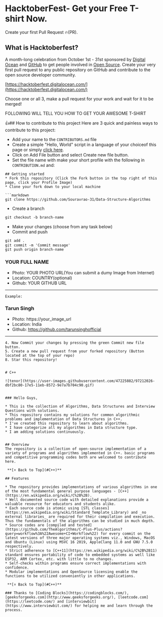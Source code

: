 # HacktoberFest- Get your Free T-shirt Now.

Create your first Pull Request 🔥(PR).

## What is Hacktoberfest?
A month-long celebration from October 1st - 31st sponsored by [Digital Ocean](https://hacktoberfest.digitalocean.com/) and [GitHub](https://github.com/blog/2433-celebrate-open-source-this-october-with-hacktoberfest) to get people involved in [Open Source](https://github.com/open-source). Create your very first pull request to any public repository on GitHub and contribute to the open source developer community.

[https://hacktoberfest.digitalocean.com/](https://hacktoberfest.digitalocean.com/)


Choose one or all 3, make a pull request for your work and wait for it to be merged!

FOLLOWING WILL TELL YOU HOW TO GET YOUR AWESOME T-SHIRT


👍## How to contribute to this project
Here are 3 quick and painless ways to contribute to this project:

* Add your name to the `CONTRIBUTORS.md` file
* Create a simple "Hello, World" script in a language of your choiceof this page or simply [click here](https://github.com/Souravrao-31/Data-Structure-Algorithms/fork).
* Click on Add File button and select Create new file button.
* Set the file name with  make your short profile with the following in `CONTRIBUTION.md` and:
```
## Getting started
* Fork this repository (Click the Fork button in the top right of this page, click your Profile Image)
* Clone your fork down to your local machine

```markdown
git clone https://github.com/Souravrao-31/Data-Structure-Algorithms
```

* Create a branch

```markdown
git checkout -b branch-name
```

* Make your changes (choose from any task below)
* Commit and push

```markdown
git add .
git commit -m 'Commit message'
git push origin branch-name
```

### YOUR FULL NAME
- Photo: YOUR PHOTO URL(You can submit a dumy Image from Internet)
- Location: COUNTRY(optional)
- Github: YOUR GITHUB URL
***
```
Example:

```
### Tarun Singh
- Photo: https://your_image_url
- Location: India
- Github: https://github.com/tarunsinghofficial
***
```
4. Now Commit your changes by pressing the green Commit new file button.
5. Create a new pull request from your forked repository (Button located at the top of your repo)
8. Star this repository!


# C++

![tenor](https://user-images.githubusercontent.com/47225882/97212026-dbf2bc80-17e5-11eb-8572-9e7a7b704c90.gif)


### Hello Guys,

* This is the collection of Algorithms, Data Structures and Interview Questions with solutions.
* This repository contains my solutions for common algorithmic problems and implementation of Data Structures in C++.
* I've created this repository to learn about algorithms. 
* I have categorize all my algorithms in Data structure type.
* I am adding solutions continuously.


## Overview
The repository is a collection of open-source implementation of a variety of programs and algorithms implemented in C++. basic programs and competitive programming codes both are welcomed to contribute here. 

 **[⬆ Back to Top](#C++)**

## Features

* The repository provides implementations of various algorithms in one of the most fundamental general purpose languages - [C++](https://en.wikipedia.org/wiki/C%2B%2B).
* Well documented source code with detailed explanations provide a valuable resource for educators and students alike.
* Each source code is atomic using [STL classes](https://en.wikipedia.org/wiki/Standard_Template_Library) and _no external libraries_ are required for their compilation and execution. Thus the fundamentals of the algorithms can be studied in much depth.
* Source codes are [compiled and tested](https://github.com/TheAlgorithms/C-Plus-Plus/actions?query=workflow%3A%22Awesome+CI+Workflow%22) for every commit on the latest versions of three major operating systems viz., Windows, MacOS and Ubuntu (Linux) using MSVC 16 2019, AppleClang 11.0 and GNU 7.5.0 respectively. 
* Strict adherence to [C++11](https://en.wikipedia.org/wiki/C%2B%2B11) standard ensures portability of code to embedded systems as well like ESP32, ARM Cortex, etc. with little to no changes.
* Self-checks within programs ensure correct implementations with confidence.
* Modular implementations and OpenSource licensing enable the functions to be utilized conveniently in other applications.

 **[⬆ Back to Top](#C++)**

### Thanks to [Coding Blocks](https://codingblocks.com/), [geeksforgeeks.com](http://www.geeksforgeeks.org/), [leetcode.com](https://leetcode.com/) and [interviewbit](https://www.interviewbit.com/) for helping me and learn through the process. 
